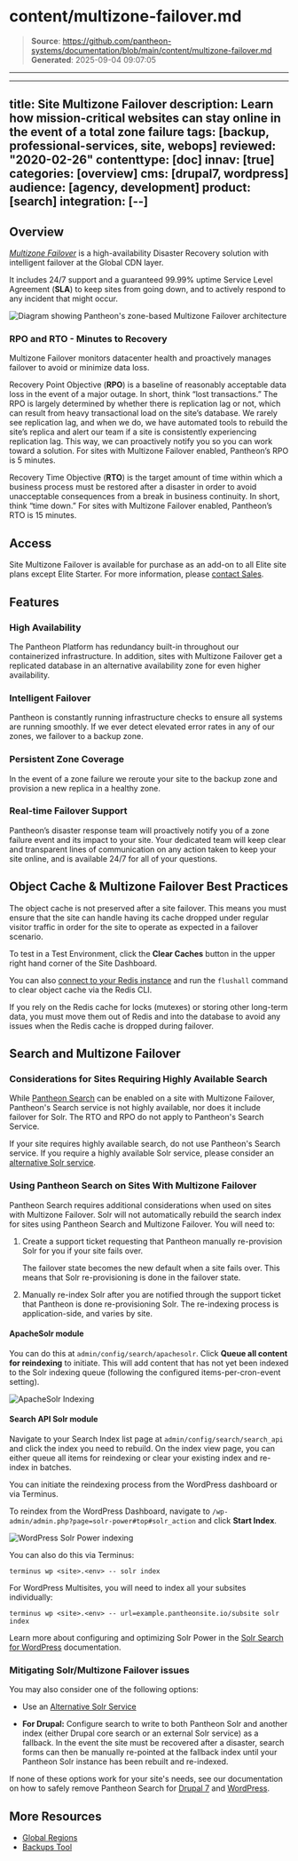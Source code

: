 # content/multizone-failover.md

> **Source**: https://github.com/pantheon-systems/documentation/blob/main/content/multizone-failover.md
> **Generated**: 2025-09-04 09:07:05

---

---
title: Site Multizone Failover
description: Learn how mission-critical websites can stay online in the event of a total zone failure
tags: [backup, professional-services, site, webops]
reviewed: "2020-02-26"
contenttype: [doc]
innav: [true]
categories: [overview]
cms: [drupal7, wordpress]
audience: [agency, development]
product: [search]
integration: [--]
---

## Overview

[<dfn id="mzfailover">Multizone Failover</dfn>](https://pantheon.io/features/disaster-recovery?docs) is a high-availability Disaster Recovery solution with intelligent failover at the Global CDN layer.

It includes 24/7 support and a guaranteed 99.99% uptime Service Level Agreement (**SLA**) to keep sites from going down, and to actively respond to any incident that might occur.

![Diagram showing Pantheon's zone-based Multizone Failover architecture](../images/site-mz-diagram.png)

### RPO and RTO - Minutes to Recovery

Multizone Failover monitors datacenter health and proactively manages failover to avoid or minimize data loss.

Recovery Point Objective (**RPO**) is a baseline of reasonably acceptable data loss in the event of a major outage. In short, think “lost transactions.” The RPO is largely determined by whether there is replication lag or not, which can result from heavy transactional load on the site’s database. We rarely see replication lag, and when we do, we have automated tools to rebuild the site’s replica and alert our team if a site is consistently experiencing replication lag. This way, we can proactively notify you so you can work toward a solution. For sites with Multizone Failover enabled, Pantheon’s RPO is 5 minutes.

Recovery Time Objective (**RTO**) is the target amount of time within which a business process must be restored after a disaster in order to avoid unacceptable consequences from a break in business continuity. In short, think “time down.” For sites with Multizone Failover enabled, Pantheon’s RTO is 15 minutes.

## Access

Site Multizone Failover is available for purchase as an add-on to all Elite site plans except Elite Starter. For more information, please [contact Sales](https://pantheon.io/contact-us?docs).

## Features

### High Availability

The Pantheon Platform has redundancy built-in throughout our containerized infrastructure. In addition, sites with Multizone Failover get a replicated database in an alternative availability zone for even higher availability.

### Intelligent Failover

Pantheon is constantly running infrastructure checks to ensure all systems are running smoothly. If we ever detect elevated error rates in any of our zones, we failover to a backup zone.

### Persistent Zone Coverage

In the event of a zone failure we reroute your site to the backup zone and provision a new replica in a healthy zone.

### Real-time Failover Support

Pantheon’s disaster response team will proactively notify you of a zone failure event and its impact to your site. Your dedicated team will keep clear and transparent lines of communication on any action taken to keep your site online, and is available 24/7 for all of your questions.

## Object Cache & Multizone Failover Best Practices

The object cache is not preserved after a site failover. This means you must ensure that the site can handle having its cache dropped under regular visitor traffic in order for the site to operate as expected in a failover scenario.

To test in a Test Environment, click the **Clear Caches** button in the upper right hand corner of the Site Dashboard.

You can also [connect to your Redis instance](/object-cache/cli) and run the `flushall` command to clear object cache via the Redis CLI.

If you rely on the Redis cache for locks (mutexes) or storing other long-term data, you must move them out of Redis and into the database to avoid any issues when the Redis cache is dropped during failover.

## Search and Multizone Failover

### Considerations for Sites Requiring Highly Available Search

While [Pantheon Search](/solr) can be enabled on a site with Multizone Failover, Pantheon's Search service is not highly available, nor does it include failover for Solr. The RTO and RPO do not apply to Pantheon's Search Service.

If your site requires highly available search, do not use Pantheon's Search service. If you require a highly available Solr service, please consider an [alternative Solr service](/solr#alternatives-to-pantheons-solr-service).

### Using Pantheon Search on Sites With Multizone Failover

Pantheon Search requires additional considerations when used on sites with Multizone Failover. Solr will not automatically rebuild the search index for sites using Pantheon Search and Multizone Failover. You will need to:

1. Create a support ticket requesting that Pantheon manually re-provision Solr for you if your site fails over.

    <Alert title="Note"  type="info" >

    The failover state becomes the new default when a site fails over. This means that Solr re-provisioning is done in the failover state.

    </Alert>

1. Manually re-index Solr after you are notified through the support ticket that Pantheon is done re-provisioning Solr. The re-indexing process is application-side, and varies by site.

<TabList>

<Tab title="Drupal" id="solr-d7" active={true}>

#### ApacheSolr module

You can do this at `admin/config/search/apachesolr`. Click **Queue all content for reindexing** to initiate. This will add content that has not yet been indexed to the Solr indexing queue (following the configured items-per-cron-event setting).

![ApacheSolr Indexing](../images/d7-solr-reindex.png)

#### Search API Solr module

Navigate to your Search Index list page at `admin/config/search/search_api` and click the index you need to rebuild. On the index view page, you can either queue all items for reindexing or clear your existing index and re-index in batches.

</Tab>

<Tab title="WordPress" id="solr-wp">

You can initiate the reindexing process from the WordPress dashboard or via Terminus.

To reindex from the WordPress Dashboard, navigate to `/wp-admin/admin.php?page=solr-power#top#solr_action` and click **Start Index**.

![WordPress Solr Power indexing](../images/solr-power-index.png)

You can also do this via Terminus:

```bash{promptUser: user}
terminus wp <site>.<env> -- solr index
```

For WordPress Multisites, you will need to index all your subsites individually:

```bash{promptUser: user
terminus wp <site>.<env> -- url=example.pantheonsite.io/subsite solr index
```

Learn more about configuring and optimizing Solr Power in the [Solr Search for WordPress](/guides/wordpress-developer/wordpress-solr) documentation.

</Tab>

</TabList>

### Mitigating Solr/Multizone Failover issues

You may also consider one of the following options:

- Use an [Alternative Solr Service](/solr#alternatives-to-pantheons-search-service)

- **For Drupal:** Configure search to write to both Pantheon Solr and another index (either Drupal core search or an external Solr service) as a fallback. In the event the site must be recovered after a disaster, search forms can then be manually re-pointed at the fallback index until your Pantheon Solr instance has been rebuilt and re-indexed.

If none of these options work for your site's needs, see our documentation on how to safely remove Pantheon Search for [Drupal 7](/guides/solr-drupal/solr-drupal-7/#safely-remove-solr) and [WordPress](/guides/wordpress-developer/wordpress-solr/#safely-remove-solr).

## More Resources

- [Global Regions](/regions)
- [Backups Tool](/guides/backups)
